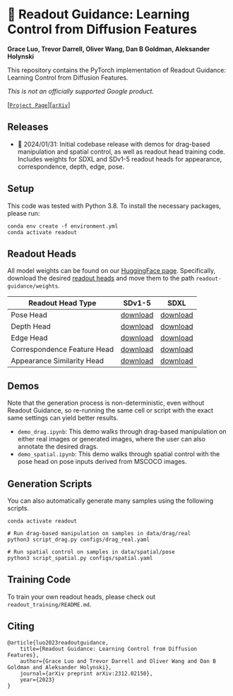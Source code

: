 # 🔮 Readout Guidance: Learning Control from Diffusion Features
**Grace Luo, Trevor Darrell, Oliver Wang, Dan B Goldman, Aleksander Holynski**

This repository contains the PyTorch implementation of Readout Guidance: Learning Control from Diffusion Features.

*This is not an officially supported Google product.*

[[`Project Page`](https://readout-guidance.github.io)][[`arXiv`](https://arxiv.org/abs/2312.02150)]

## Releases
- 🚀 2024/01/31: Initial codebase release with demos for drag-based manipulation and spatial control, as well as readout head training code. Includes weights for SDXL and SDv1-5 readout heads for appearance, correspondence, depth, edge, pose.

## Setup
This code was tested with Python 3.8. To install the necessary packages, please run:
```
conda env create -f environment.yml
conda activate readout
```

## Readout Heads
All model weights can be found on our [HuggingFace page](https://huggingface.co/g-luo/readout-guidance). Specifically, download the desired [readout heads](https://huggingface.co/g-luo/readout-guidance/tree/main/weights) and move them to the path `readout-guidance/weights`.

| Readout Head Type| SDv1-5 | SDXL |
|----------|----------|----------|
| Pose Head | [download](https://huggingface.co/g-luo/readout-guidance/resolve/main/weights/readout_sdv15_spatial_pose.pt?download=true) | [download](https://huggingface.co/g-luo/readout-guidance/resolve/main/weights/readout_sdxl_spatial_pose.pt?download=true) |
| Depth Head | [download](https://huggingface.co/g-luo/readout-guidance/resolve/main/weights/readout_sdv15_spatial_depth.pt?download=true) | [download](https://huggingface.co/g-luo/readout-guidance/resolve/main/weights/readout_sdxl_spatial_depth.pt?download=true) |
| Edge Head | [download](https://huggingface.co/g-luo/readout-guidance/resolve/main/weights/readout_sdv15_spatial_edge.pt?download=true) | [download](https://huggingface.co/g-luo/readout-guidance/resolve/main/weights/readout_sdxl_spatial_edge.pt?download=true) |
| Correspondence Feature Head | [download](https://huggingface.co/g-luo/readout-guidance/resolve/main/weights/readout_sdv15_drag_correspondence.pt?download=true) | [download](https://huggingface.co/g-luo/readout-guidance/resolve/main/weights/readout_sdxl_drag_correspondence.pt?download=true) |
| Appearance Similarity Head | [download](https://huggingface.co/g-luo/readout-guidance/resolve/main/weights/readout_sdv15_drag_appearance.pt?download=true) | [download](https://huggingface.co/g-luo/readout-guidance/resolve/main/weights/readout_sdxl_drag_appearance.pt?download=true) |

## Demos
Note that the generation process is non-deterministic, even without Readout Guidance, so re-running the same cell or script with the exact same settings can yield better results.

- `demo_drag.ipynb`: This demo walks through drag-based manipulation on either real images or generated images, where the user can also annotate the desired drags.
- `demo_spatial.ipynb`: This demo walks through spatial control with the pose head on pose inputs derived from MSCOCO images.

## Generation Scripts
You can also automatically generate many samples using the following scripts.
```
conda activate readout

# Run drag-based manipulation on samples in data/drag/real
python3 script_drag.py configs/drag_real.yaml

# Run spatial control on samples in data/spatial/pose
python3 script_spatial.py configs/spatial.yaml
```

## Training Code
To train your own readout heads, please check out `readout_training/README.md`.

## Citing
```
@article{luo2023readoutguidance,
    title={Readout Guidance: Learning Control from Diffusion Features},
    author={Grace Luo and Trevor Darrell and Oliver Wang and Dan B Goldman and Aleksander Holynski},
    journal={arXiv preprint arXiv:2312.02150},
    year={2023}
}
```